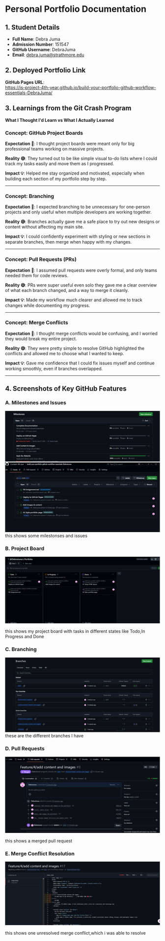 # Personal Portfolio Documentation

## 1. Student Details

- **Full Name**: Debra Juma  
- **Admission Number**: 151547
- **GitHub Username**: DebraJuma  
- **Email**: debra.juma@strathmore.edu

## 2. Deployed Portfolio Link

 **GitHub Pages URL**:  
  https://is-project-4th-year.github.io/build-your-portfolio-github-workflow-essentials-DebraJuma/

## 3. Learnings from the Git Crash Program

**What I Thought I'd Learn vs What I Actually Learned**

### Concept: GitHub Project Boards

**Expectation 👀**: I thought project boards were meant only for big professional teams working on massive projects.

**Reality 😅**: They turned out to be like simple visual to-do lists where I could track my tasks easily and move them as I progressed.

**Impact 💡**: Helped me stay organized and motivated, especially when building each section of my portfolio step by step.

---

### Concept: Branching

**Expectation 👀**: I expected branching to be unnecessary for one-person projects and only useful when multiple developers are working together.

**Reality 😅**: Branches actually gave me a safe place to try out new designs or content without affecting my main site.

**Impact 💡**: I could confidently experiment with styling or new sections in separate branches, then merge when happy with my changes.

---

### Concept: Pull Requests (PRs)

**Expectation 👀**: I assumed pull requests were overly formal, and only teams needed them for code reviews.

**Reality 😅**: PRs were super useful even solo  they gave me a clear overview of what each branch changed, and a way to merge it cleanly.

**Impact 💡**: Made my workflow much clearer and allowed me to track changes while documenting my progress.

---

### Concept: Merge Conflicts

**Expectation 👀**: I thought merge conflicts would be confusing, and I worried they would break my entire project.

**Reality 😅**: They were pretty simple to resolve GitHub highlighted the conflicts and allowed me to choose what I wanted to keep.

**Impact 💡**: Gave me confidence that I could fix issues myself and continue working smoothly, even if branches overlapped.

---

## 4. Screenshots of Key GitHub Features


### A. Milestones and Issues


![Milestones and Issues](images/milestone.png)
![Milestones and Issues](images/issues.png)
this shows some milestonses and issues




### B. Project Board

![project board](images/project.png)

this shows my project board with tasks in different states like Todo,In Progress and Done

### C. Branching

![Branching](images/branches.png)
 these are the different branches I have

### D. Pull Requests

![Pull Requests](images/pull.png)


this shows a merged pull request


### E. Merge Conflict Resolution

![Merge Conflict Resolution](images/merge.png)

this shows one unresolved merge conflict,which i was able to resolve

